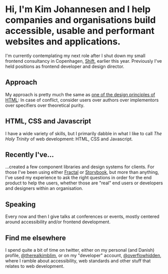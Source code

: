 # Hi, I'm Kim Johannesen and I help companies and organisations build accessible, usable and performant websites and applications.
I'm currently contemplating my next role after I shut down my small frontend consultancy in Copenhagen, [Shift](https://shiftcph.dk), earlier this year. 
Previously I've held positions as frontend developer and design director.

## Approach
My approach is pretty much the same as [one of the design principles of HTML](https://dev.w3.org/html5/html-design-principles/#priority-of-constituencies): In case of conflict, consider users over authors over implementors over specifiers over theoretical purity.
> 

## HTML, CSS and Javascript
I have a wide variety of skills, but I primarily dabble in what I like to call *The Holy Trinity* of web development: HTML, CSS and Javascript.

## Recently I've...
...created a few component libraries and design systems for clients. For those I've been using either [Fractal](https://fractal.build/) or [Storybook](https://storybook.js.org/), but more than anything, I've used my experience to ask the right questions in order for the end product to help the users, whether those are "real" end users or developers and designers within an organisation.

## Speaking
Every now and then I give talks at conferences or events, mostly centered around accessibility and/or frontend development.

## Find me elsewhere
I spend quite a bit of time on twitter, either on my personal (and Danish) profile, [@therealkimblim](https://twitter.com/therealkimblim), or on my "developer" account, [@overflowhidden](https://twitter.com/overflowhidden), where I ramble about accessibility, web standards and other stuff that relates to web development.
